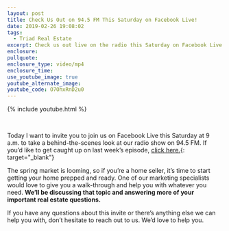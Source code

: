 ```yaml
---
layout: post
title: Check Us Out on 94.5 FM This Saturday on Facebook Live!
date: 2019-02-26 19:08:02
tags:
  - Triad Real Estate
excerpt: Check us out live on the radio this Saturday on Facebook Live.
enclosure:
pullquote:
enclosure_type: video/mp4
enclosure_time:
use_youtube_image: true
youtube_alternate_image:
youtube_code: O7OhxRnD2u0
---
```


{% include youtube.html %}

&nbsp;

Today I want to invite you to join us on Facebook Live this Saturday at 9 a.m. to take a behind-the-scenes look at our radio show on 94.5 FM. If you’d like to get caught up on last week’s episode, [click here.](https://www.facebook.com/JasonBramblettRealEstate/){: target="_blank"}

The spring market is looming, so if you’re a home seller, it’s time to start getting your home prepped and ready. One of our marketing specialists would love to give you a walk-through and help you with whatever you need. **We’ll be discussing that topic and answering more of your important real estate questions.**

If you have any questions about this invite or there’s anything else we can help you with, don’t hesitate to reach out to us. We’d love to help you.